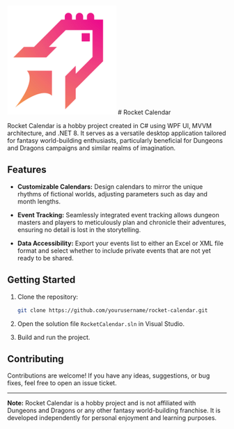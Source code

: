 
<img src="https://github.com/James-Steenburg/Rocket-Calendar/blob/master/RocketCalendar/Assets/RC-PNG-T.png" width="250" height="250">
# Rocket Calendar

Rocket Calendar is a hobby project created in C# using WPF UI, MVVM architecture, and .NET 8. It serves as a versatile desktop application tailored for fantasy world-building enthusiasts, particularly beneficial for Dungeons and Dragons campaigns and similar realms of imagination.

## Features

- **Customizable Calendars:** Design calendars to mirror the unique rhythms of fictional worlds, adjusting parameters such as day and month lengths.
  
- **Event Tracking:** Seamlessly integrated event tracking allows dungeon masters and players to meticulously plan and chronicle their adventures, ensuring no detail is lost in the storytelling.

- **Data Accessibility:** Export your events list to either an Excel or XML file format and select whether to include private events that are not yet ready to be shared.

## Getting Started

1. Clone the repository:

   ```bash
   git clone https://github.com/yourusername/rocket-calendar.git
   ```

2. Open the solution file `RocketCalendar.sln` in Visual Studio.

3. Build and run the project.

## Contributing

Contributions are welcome! If you have any ideas, suggestions, or bug fixes, feel free to open an issue ticket.

---

**Note:** Rocket Calendar is a hobby project and is not affiliated with Dungeons and Dragons or any other fantasy world-building franchise. It is developed independently for personal enjoyment and learning purposes.
